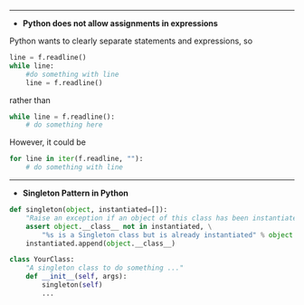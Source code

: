 

--------------------------

- **Python does not allow assignments in expressions**

Python wants to clearly separate statements and expressions, so

```python
line = f.readline()
while line:
    #do something with line
    line = f.readline()
```

rather than

```python
while line = f.readline():
    # do something here
```

However, it could be

```python
for line in iter(f.readline, ""):
    # do something with line
```

----------------------------------------------------------

- **Singleton Pattern in Python**

```python
def singleton(object, instantiated=[]):
    "Raise an exception if an object of this class has been instantiated before."
    assert object.__class__ not in instantiated, \
        "%s is a Singleton class but is already instantiated" % object.__class__
    instantiated.append(object.__class__)

class YourClass:
    "A singleton class to do something ..."
    def __init__(self, args):
        singleton(self)
        ...
```


